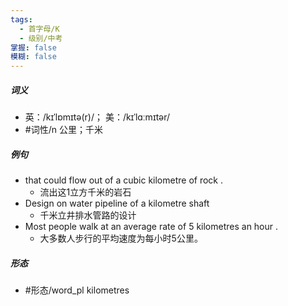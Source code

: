 ```yaml
---
tags:
  - 首字母/K
  - 级别/中考
掌握: false
模糊: false
---
```

##### 词义
- 英：/kɪˈlɒmɪtə(r)/； 美：/kɪˈlɑːmɪtər/
- #词性/n  公里；千米
##### 例句
- that could flow out of a cubic kilometre of rock .
	- 流出这1立方千米的岩石
- Design on water pipeline of a kilometre shaft
	- 千米立井排水管路的设计
- Most people walk at an average rate of 5 kilometres an hour .
	- 大多数人步行的平均速度为每小时5公里。
##### 形态
- #形态/word_pl kilometres
